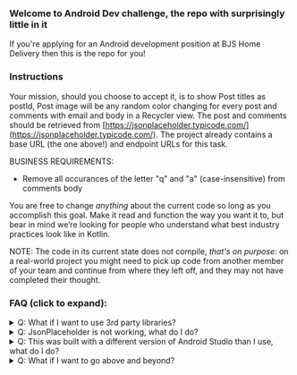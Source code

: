 ### Welcome to Android Dev challenge, the repo with surprisingly little in it

If you're applying for an Android development position at BJS Home Delivery then this is the repo for you!

### Instructions
Your mission, should you choose to accept it, is to show Post titles as postId, Post image will be any random color changing for every post and comments with email and body in a Recycler view. The post and comments should be retrieved from [https://jsonplaceholder.typicode.com/](https://jsonplaceholder.typicode.com/). The project already contains a base URL (the one above!) and endpoint URLs for this task.

BUSINESS REQUIREMENTS:
- Remove all occurances of the letter "q" and "a" (case-insensitive) from comments body

You are free to change *anything* about the current code so long as you accomplish this goal. Make it read and function the way you want it to, but bear in mind we’re looking for people who understand what best industry practices look like in Kotlin.

NOTE: The code in its current state does not compile, _that's on purpose:_ on a real-world project you might need to pick up code from another member of your team and continue from where they left off, and they may not have completed their thought.

### FAQ (click to expand):
<details>
  <summary>Q:  What if I want to use 3rd party libraries?</summary>

  A: Do it! You can change **anything** about the current code so long as you accomplish the overall goal, show the album titles, and images, in a scrolling list.  If there's a library that will help you get the job done, use it!  Android apps are frequently built using a wide variety of open-source libraries.
</details>

<details>
  <summary>Q:  JsonPlaceholder is not working, what do I do?</summary>

  A: It only serves up static data, it's probably working, double check. If for some reason the service really did go down use a different one like:
  - [gorest the other fake API that looks exactly like JsonPlaceholder](https://gorest.co.in/)
  - [reqres the fake API](https://reqres.in/)
  - [the marvel comics API](https://developer.marvel.com/)
  - Literally anything that returns images as URLs in a JSON object
  - Wiremock or a similar library that fakes JSON responses
</details>

<details>
  <summary>Q:  This was built with a different version of Android Studio than I use, what do I do?</summary>

  A: Feel free to copy the files into a different version of Android Studio, that's completely fine. However we do ask you don't use such an outdated version of the IDE that we'll have a hard time building your project.
</details>

<details>
  <summary>Q:  What if I want to go above and beyond?</summary>

  A: There'll be plenty of time in later interviews to showcase your skills, don't worry about it right now.

<details>
    <summary>But I really, really want to</summary>

    A: You can change ***ANYTHING*** about the codebase so long as you accomplish the overall goal. Seriously though, we give you plenty of opportunity to showcase your great engineering skills later on.

</details>
</details>
